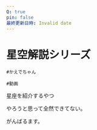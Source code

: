 ```yaml
---
Q: true
pin: false
最終更新日時: Invalid date
---
```

# 星空解説シリーズ

`#かえでちゃん`

`#動画`

星座を紹介するやつ

やろうと思って全然できてない。

がんばるます。